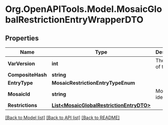 # Org.OpenAPITools.Model.MosaicGlobalRestrictionEntryWrapperDTO

## Properties

Name | Type | Description | Notes
------------ | ------------- | ------------- | -------------
**VarVersion** | **int** | The version of the state | 
**CompositeHash** | **string** |  | 
**EntryType** | **MosaicRestrictionEntryTypeEnum** |  | 
**MosaicId** | **string** | Mosaic identifier. | 
**Restrictions** | [**List&lt;MosaicGlobalRestrictionEntryDTO&gt;**](MosaicGlobalRestrictionEntryDTO.md) |  | 

[[Back to Model list]](../README.md#documentation-for-models) [[Back to API list]](../README.md#documentation-for-api-endpoints) [[Back to README]](../README.md)

